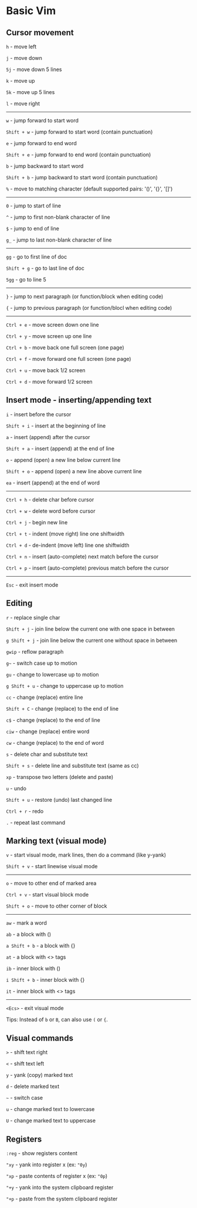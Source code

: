 # Basic Vim

## Cursor movement

`h` - move left

`j` - move down

`5j` - move down 5 lines

`k` - move up

`5k` - move up 5 lines

`l` - move right

---

`w` - jump forward to start word

`Shift + w` - jump forward to start word (contain punctuation)

`e` - jump forward to end word

`Shift + e` - jump forward to end word (contain punctuation)

`b` - jump backward to start word 

`Shift + b` - jump backward to start word (contain punctuation)

`%` - move to matching character (default supported pairs: '()', '{}', '[]')

---

`0` - jump to start of line

`^` - jump to first non-blank character of line

`$` - jump to end of line

`g_` - jump to last non-blank character of line

---

`gg` - go to first line of doc

`Shift + g` - go to last line of doc

`5gg` - go to line 5

---

`}` - jump to next paragraph (or function/block when editing code)

`{` - jump to previous paragraph (or function/blocl when editing code)

---

`Ctrl + e` - move screen down one line

`Ctrl + y` - move screen up one line

`Ctrl + b` - move back one full screen (one page)

`Ctrl + f` - move forward one full screen (one page)

`Ctrl + u` - move back 1/2 screen

`Ctrl + d` - move forward 1/2 screen 

## Insert mode - inserting/appending text

`i` - insert before the cursor

`Shift + i` - insert at the beginning of line

`a` - insert (append) after the cursor

`Shift + a` - insert (append) at the end of line

`o` - append (open) a new line below current line

`Shift + o` - append (open) a new line above current line

`ea` - insert (append) at the end of word

---

`Ctrl + h` - delete char before cursor

`Ctrl + w` - delete word before cursor

`Ctrl + j` - begin new line

`Ctrl + t` - indent (move right) line one shiftwidth

`Ctrl + d` - de-indent (move left) line one shiftwidth

`Ctrl + n` - insert (auto-complete) next match before the cursor

`Ctrl + p` - insert (auto-complete) previous match before the cursor

---

`Esc` - exit insert mode

## Editing

`r` - replace single char

`Shift + j` - join line below the current one with one space in between

`g Shift + j` - join line below the current one without space in between

`gwip` - reflow paragraph

`g~` - switch case up to motion

`gu` - change to lowercase up to motion

`g Shift + u` - change to uppercase up to motion

`cc` - change (replace) entire line

`Shift + C` - change (replace) to the end of line

`c$` - change (replace) to the end of line

`ciw` - change (replace) entire word

`cw` - change (replace) to the end of word

`s` - delete char and substitute text

`Shift + s` - delete line and substitute text (same as cc)

`xp` - transpose two letters (delete and paste)

`u` - undo

`Shift + u` - restore (undo) last changed line

`Ctrl + r` - redo

`.` - repeat last command

## Marking text (visual mode)

`v` - start visual mode, mark lines, then do a command (like y-yank)

`Shift + v` - start linewise visual mode

---

`o` - move to other end of marked area

`Ctrl + v` - start visual block mode

`Shift + o` - move to other corner of block

---

`aw` - mark a word

`ab` - a block with ()

`a Shift + b` - a block with {}

`at` - a block with <> tags

`ib` - inner block with ()

`i Shift + b` - inner block with {}

`it` - inner block with <> tags

---

`<Ecs>` - exit visual mode

Tips: Instead of `b` or `B`, can also use `(` or `{`.

## Visual commands

`>` - shift text right

`<` - shift text left

`y` - yank (copy) marked text

`d` - delete marked text

`~` - switch case

`u` - change marked text to lowercase

`U` - change marked text to uppercase

## Registers

`:reg` - show registers content

`"xy` - yank into register x (ex: `"0y`)

`"xp` - paste contents of register x (ex: `"0p`)

`"+y` - yank into the system clipboard register

`"+p` - paste from the system clipboard register

